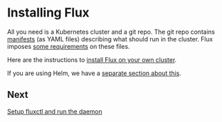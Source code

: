# Installing Flux

All you need is a Kubernetes cluster and a git repo. The git repo
contains [manifests][k8s-manifests] (as YAML files) describing what
should run in the cluster. Flux imposes
[some requirements](../requirements.md) on these files.

Here are the instructions to [install Flux on your own
cluster](./get-started.md).

If you are using Helm, we have a [separate section about
this](./helm-get-started.md).

## Next

[Setup fluxctl and run the daemon](../using/fluxctl.md)

[k8s-manifests]: https://kubernetes.io/docs/concepts/configuration/overview/
